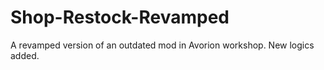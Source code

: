 # Shop-Restock-Revamped
A revamped version of an outdated mod in Avorion workshop. New logics added.
